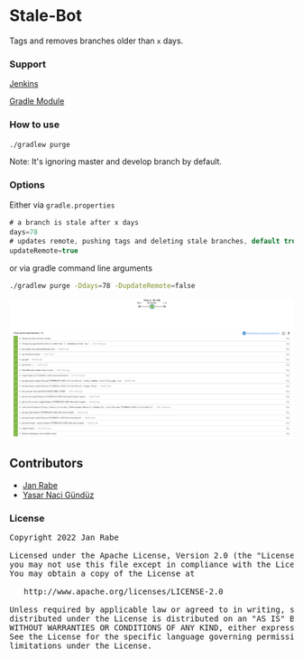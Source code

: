 # Stale-Bot

Tags and removes branches older than `x` days.

### Support
[Jenkins](stale-bot/Jenkinsfile.groovy)

[Gradle Module](stale-bot/build.groovy)

### How to use

```sh
./gradlew purge
```

Note: It's ignoring master and develop branch by default.

### Options

Either via `gradle.properties`

```groovy
# a branch is stale after x days
days=78
# updates remote, pushing tags and deleting stale branches, default true
updateRemote=true
```

 or via gradle command line arguments

```sh
./gradlew purge -Ddays=78 -DupdateRemote=false
```

[![Screenshot](Screenshot.png)](Screenshot.png)

## Contributors

- [Jan Rabe](https://kibotu.net)
- [Yasar Naci Gündüz](https://github.com/ColdTea-Projects)

### License
<pre>
Copyright 2022 Jan Rabe

Licensed under the Apache License, Version 2.0 (the "License");
you may not use this file except in compliance with the License.
You may obtain a copy of the License at

   http://www.apache.org/licenses/LICENSE-2.0

Unless required by applicable law or agreed to in writing, software
distributed under the License is distributed on an "AS IS" BASIS,
WITHOUT WARRANTIES OR CONDITIONS OF ANY KIND, either express or implied.
See the License for the specific language governing permissions and
limitations under the License.
</pre>
